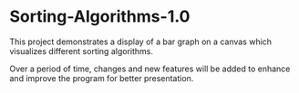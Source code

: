 # Sorting-Algorithms-1.0

This project demonstrates a display of a bar graph on a canvas which visualizes different sorting algorithms.

Over a period of time, changes and new features will be added to enhance and improve the program for better presentation.
